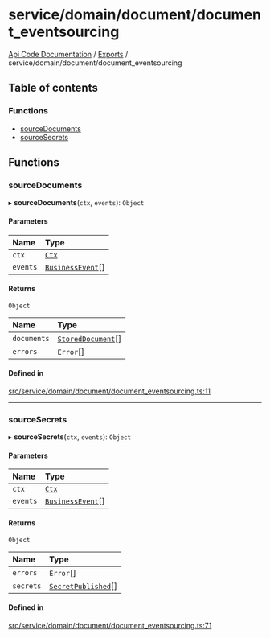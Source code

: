 # service/domain/document/document\_eventsourcing
 
[Api Code Documentation](../README.md) / [Exports](../modules.md) / service/domain/document/document\_eventsourcing

## Table of contents

### Functions

- [sourceDocuments](service_domain_document_document_eventsourcing.md#sourcedocuments)
- [sourceSecrets](service_domain_document_document_eventsourcing.md#sourcesecrets)

## Functions

### sourceDocuments

▸ **sourceDocuments**(`ctx`, `events`): `Object`

#### Parameters

| Name | Type |
| :------ | :------ |
| `ctx` | [`Ctx`](../interfaces/lib_ctx.Ctx.md) |
| `events` | [`BusinessEvent`](service_domain_business_event.md#businessevent)[] |

#### Returns

`Object`

| Name | Type |
| :------ | :------ |
| `documents` | [`StoredDocument`](../interfaces/service_domain_document_document.StoredDocument.md)[] |
| `errors` | `Error`[] |

#### Defined in

[src/service/domain/document/document_eventsourcing.ts:11](https://github.com/openkfw/TruBudget/blob/2e43ea7/api/src/service/domain/document/document_eventsourcing.ts#L11)

___

### sourceSecrets

▸ **sourceSecrets**(`ctx`, `events`): `Object`

#### Parameters

| Name | Type |
| :------ | :------ |
| `ctx` | [`Ctx`](../interfaces/lib_ctx.Ctx.md) |
| `events` | [`BusinessEvent`](service_domain_business_event.md#businessevent)[] |

#### Returns

`Object`

| Name | Type |
| :------ | :------ |
| `errors` | `Error`[] |
| `secrets` | [`SecretPublished`](../interfaces/service_domain_document_document_shared.SecretPublished.md)[] |

#### Defined in

[src/service/domain/document/document_eventsourcing.ts:71](https://github.com/openkfw/TruBudget/blob/2e43ea7/api/src/service/domain/document/document_eventsourcing.ts#L71)
